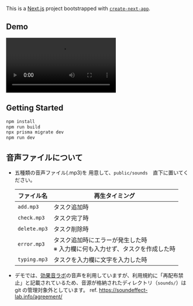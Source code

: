 This is a [Next.js](https://nextjs.org) project bootstrapped with [`create-next-app`](https://nextjs.org/docs/app/api-reference/cli/create-next-app).

## Demo

<video src="https://github.com/user-attachments/assets/7cd62f4f-e44d-49e8-866d-d4a97d8a80fa"></video>


## Getting Started

```bash
npm install
npm run build
npx prisma migrate dev
npm run dev
```


## 音声ファイルについて

- 五種類の音声ファイル(.mp3)を 用意して、`public/sounds`　直下に置いてください。

  | ファイル名   | 再生タイミング                                                                   |
  | ------------ | -------------------------------------------------------------------------------- |
  | `add.mp3`    | タスク追加時                                                                     |
  | `check.mp3`  | タスク完了時                                                                     |
  | `delete.mp3` | タスク削除時                                                                     |
  | `error.mp3`  | タスク追加時にエラーが発生した時 <br> ※ 入力欄に何も入力せず、タスクを作成した時 |
  | `typing.mp3` | タスクを入力欄に文字を入力した時                                                 |

- デモでは、[効果音ラボ](https://soundeffect-lab.info/)の音声を利用していますが、利用規約に「再配布禁止」と記載されているため、音源が格納されたディレクトリ（`sounds/`）は git の管理対象外としています。
  ref. https://soundeffect-lab.info/agreement/
